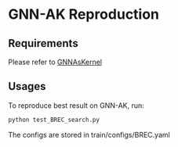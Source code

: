 # GNN-AK Reproduction

## Requirements

Please refer to [GNNAsKernel](https://github.com/GNNAsKernel/GNNAsKernel)

## Usages

To reproduce best result on GNN-AK, run:

```bash
python test_BREC_search.py
```

The configs are stored in train/configs/BREC.yaml
